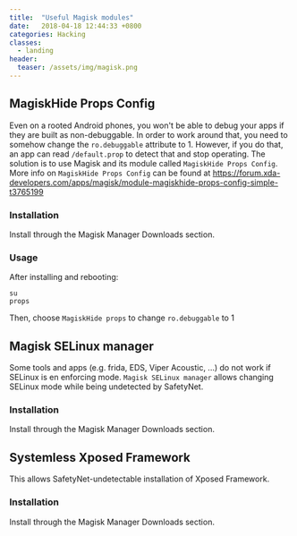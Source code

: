 ```yaml
---
title:  "Useful Magisk modules"
date:   2018-04-18 12:44:33 +0800
categories: Hacking
classes:
  - landing
header:
  teaser: /assets/img/magisk.png
---
```


## MagiskHide Props Config
Even on a rooted Android phones, you won't be able to debug your apps if they are built as non-debuggable. In order to work around that, you need to somehow change the `ro.debuggable` attribute to 1. However, if you do that, an app can read `/default.prop` to detect that and stop operating. The solution is to use Magisk and its module called `MagiskHide Props Config`. More info on `MagiskHide Props Config` can be found at https://forum.xda-developers.com/apps/magisk/module-magiskhide-props-config-simple-t3765199

### Installation
Install through the Magisk Manager Downloads section.

### Usage
After installing and rebooting:
```
su
props
```
Then, choose `MagiskHide props` to change `ro.debuggable` to 1

## Magisk SELinux manager
Some tools and apps (e.g. frida, EDS, Viper Acoustic, ...) do not work if SELinux is en enforcing mode. `Magisk SELinux manager` allows changing SELinux mode while being undetected by SafetyNet.

### Installation
Install through the Magisk Manager Downloads section.

## Systemless Xposed Framework
This allows SafetyNet-undetectable installation of Xposed Framework.

### Installation
Install through the Magisk Manager Downloads section.
